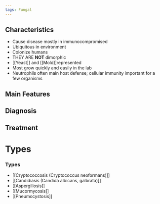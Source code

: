 ```yaml
---
tags: Fungal
---
```

## Characteristics
- Cause disease mostly in immunocompromised
- Ubiquitous in environment
- Colonize humans
- THEY ARE **NOT** dimorphic
- [[Yeast]] and [[Mold]]represented
- Most grow quickly and easily in the lab
- Neutrophils often main host defense; cellular immunity important for a few organisms

## Main Features

## Diagnosis

## Treatment


# Types
### Types
- [[Cryptococcosis (Cryptococcus neoformans)]]
- [[Candidiasis (Candida albicans, galbrata)]]
- [[Aspergillosis]]
- [[Mucormycosis]]
- [[Pneumocystosis]]